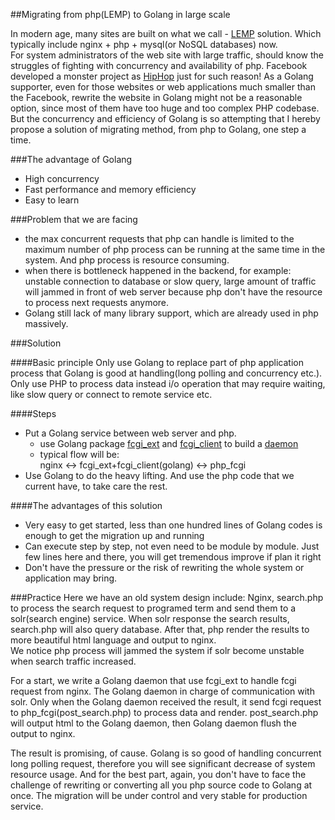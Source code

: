 ##Migrating from php(LEMP) to Golang in large scale

In modern age, many sites are built on what we call - [LEMP](http://en.wikipedia.org/wiki/LAMP_\(software_bundle\)) solution. Which typically include nginx + php + mysql(or NoSQL databases) now.   
For system administrators of the web site with large traffic, should know the struggles of fighting with concurrency and availability of php. Facebook developed a monster project as [HipHop](https://developers.facebook.com/blog/post/2010/02/02/hiphop-for-php--move-fast/) just for such reason!
As a Golang supporter, even for those websites or web applications much smaller than the Facebook, rewrite the website in Golang might not be a reasonable option, since most of them have too huge and too complex PHP codebase.   
But the concurrency and efficiency of Golang is so attempting that I hereby propose a solution of migrating method, from php to Golang, one step a time.

###The advantage of Golang
* High concurrency
* Fast performance and memory efficiency
* Easy to learn


###Problem that we are facing

* the max concurrent requests that php can handle is limited to the maximum number of php process can be running at the same time in the system. And php process is resource consuming.
* when there is bottleneck happened in the backend, for example: unstable connection to database or slow query, large amount of traffic will jammed in front of web server because php don't have the resource to process next requests anymore.
* Golang still lack of many library support, which are already used in php massively.

###Solution

####Basic principle
Only use Golang to replace part of php application process that Golang is good at handling(long polling and concurrency etc.).    
Only use PHP to process data instead i/o operation that may require waiting, like slow query or connect to remote service etc.

####Steps
* Put a Golang service between web server and php.   
  + use Golang package [fcgi\_ext](https://bitbucket.org/PinIdea/fcgi_ext) and [fcgi\_client](https://bitbucket.org/PinIdea/fcgi_client) to build a [daemon](https://bitbucket.org/PinIdea/zero-downtime-daemon)
  + typical flow will be:    
  nginx <-> fcgi\_ext+fcgi\_client(golang) <-> php\_fcgi
* Use Golang to do the heavy lifting. And use the php code that we current have, to take care the rest.

####The advantages of this solution
* Very easy to get started, less than one hundred lines of Golang codes is enough to get the migration up and running
* Can execute step by step, not even need to be module by module. Just few lines here and there, you will get tremendous improve if plan it right
* Don't have the pressure or the risk of rewriting the whole system or application may bring.

###Practice
Here we have an old system design include: Nginx, search.php to process the search request to programed  term and send them to a solr(search engine) service. When solr response the search results, search.php will also query database. After that, php render the results to more beautiful html language and output to nginx.    
We notice php process will jammed the system if solr become unstable when search traffic increased.  
  
For a start, we write a Golang daemon that use fcgi\_ext to handle fcgi request from nginx. The Golang daemon in charge of communication with solr. Only when the Golang daemon received the result, it send fcgi request to php\_fcgi(post\_search.php) to process data and render. post_search.php will output html to the Golang daemon, then Golang daemon flush the output to nginx.

The result is promising, of cause. Golang is so good of handling concurrent long polling request, therefore you will see significant decrease of system resource usage. And for the best part, again, you don't have to face the challenge of rewriting or converting all you php source code to Golang at once. The migration will be under control and very stable for production service.